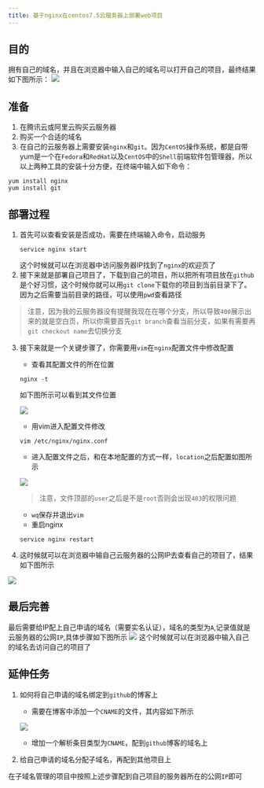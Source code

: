 ```yaml
---
title: 基于nginx在centos7.5云服务器上部署web项目
---
```

## 目的
拥有自己的域名，并且在浏览器中输入自己的域名可以打开自己的项目，最终结果如下图所示：
![](http://p4k6er8dp.bkt.clouddn.com/18-9-26/31024385.jpg)
## 准备
1. 在腾讯云或阿里云购买云服务器
2. 购买一个合适的域名
3. 在自己的云服务器上需要安装`nginx`和`git`。因为`CentOS`操作系统，都是自带yum是一个在`Fedora`和`RedHat`以及`CentOS`中的`Shell`前端软件包管理器，所以以上两种工具的安装十分方便，在终端中输入如下命令：
```
yum install nginx
yum install git
```

## 部署过程
1. 首先可以查看安装是否成功，需要在终端输入命令，启动服务
	```
	service nginx start
	```
	这个时候就可以在浏览器中访问服务器IP找到了`nginx`的欢迎页了
2. 接下来就是部署自己项目了，下载到自己的项目，所以把所有项目放在`github`是个好习惯，这个时候你就可以用`git clone`下载你的项目到当前目录下了。因为之后需要当前目录的路径，可以使用`pwd`查看路径
> 注意，因为我的云服务器没有提醒我现在在哪个分支，所以导致`400`展示出来的就是空白页，所以你需要首先`git branch`查看当前分支，如果有需要再`git checkout name`去切换分支
3. 接下来就是一个关键步骤了，你需要用`vim`在`nginx`配置文件中修改配置
	* 查看其配置文件的所在位置
	```
	nginx -t
	```
	如下图所示可以看到其文件位置

	![](http://p4k6er8dp.bkt.clouddn.com/18-9-26/75675062.jpg)

	* 用vim进入配置文件修改
	```
	vim /etc/nginx/nginx.conf
	```
	* 进入配置文件之后，和在本地配置的方式一样，`location`之后配置如图所示

	![](http://p4k6er8dp.bkt.clouddn.com/18-9-26/37835232.jpg)
	> 注意，文件顶部的`user`之后是不是`root`否则会出现`403`的权限问题
	* `wq`保存并退出`vim`
	* 重启nginx
	```
	service nginx restart
	```
4. 这时候就可以在浏览器中输自己云服务器的公网IP去查看自己的项目了，结果如下图所示

![](http://p4k6er8dp.bkt.clouddn.com/18-9-26/9209429.jpg)

## 最后完善
最后需要给IP配上自己申请的域名（需要实名认证），域名的类型为`A`,记录值就是云服务器的公网`IP`,具体步骤如下图所示
![](http://p4k6er8dp.bkt.clouddn.com/18-9-26/10545622.jpg)
这个时候就可以在浏览器中输入自己的域名去访问自己的项目了

## 延伸任务
1. 如何将自己申请的域名绑定到`github`的博客上

	* 需要在博客中添加一个`CNAME`的文件，其内容如下所示

	![](http://p4k6er8dp.bkt.clouddn.com/18-9-26/39033995.jpg)
	* 增加一个解析条目类型为`CNAME`，配到`github`博客的域名上
2. 给自己申请的域名分配子域名，再配到其他项目上

在子域名管理的项目中按照上述步骤配到自己项目的服务器所在的公网`IP`即可














